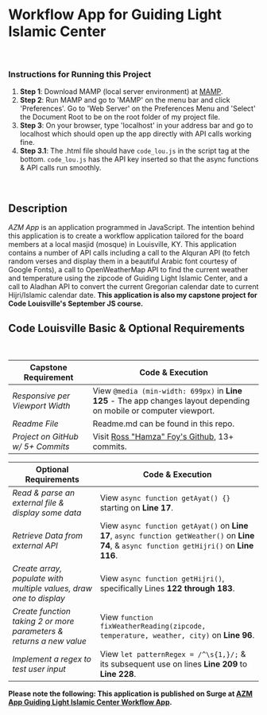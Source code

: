 # Workflow App for Guiding Light Islamic Center

<br>

### Instructions for Running this Project

1. **Step 1**: Download MAMP (local server environment) at [MAMP](https://www.mamp.info/en/downloads/).
2. **Step 2**: Run MAMP and go to 'MAMP' on the menu bar and click 'Preferences'. Go to 'Web Server' on the Preferences Menu and 'Select' the Document Root to be on the root folder of my project file.
3. **Step 3**: On your browser, type 'localhost' in your address bar and go to localhost which should open up the app directly with API calls working fine.
3. **Step 3.1**: The .html file should have `code_lou.js` in the script tag at the bottom. `code_lou.js` has the API key inserted so that the async functions & API calls run smoothly.
  
<br>

## Description

*AZM App* is an application programmed in JavaScript. The intention behind this application is to create a workflow application tailored for the board members at a local masjid (mosque) in Louisville, KY.
This application contains a number of API calls including a call to the Alquran API (to fetch random verses and display them in a beautiful Arabic font courtesy of Google Fonts), a call to OpenWeatherMap API
to find the current weather and temperature using the zipcode of Guiding Light Islamic Center, and a call to Aladhan API to convert the current Gregorian calendar date to current Hijri/Islamic calendar date.
**This application is also my capstone project for Code Louisville's September JS course.**

## Code Louisville Basic & Optional Requirements

<br>

| **Capstone Requirement**            | **Code & Execution**                                                                                                                                |
|---------------------------------|-------------------------------------------------------------------------------------------------------------------------------------------------|
| *Responsive per Viewport Width*   | View `@media (min-width: 699px)` in **Line 125** - The app changes layout depending on mobile or computer viewport.                   |
| *Readme File*                     | Readme.md can be found in this repo.                                                                          |
| *Project on GitHub w/ 5+ Commits* | Visit [Ross "Hamza" Foy's Github](https://github.com/hamzafoy/azm_glic_app), 13+ commits.                                                                                      |

| **Optional Requirements** | **Code & Execution**                                                             |
|---------------------------------|-------------------------------------------------------------------------------------------------------------------------------------------------|
| *Read & parse an external file & display some data*          | View `async function getAyat() {}` starting on **Line 17**.           |
| *Retrieve Data from external API*     | View `async function getAyat()` on **Line 17**, `async function getWeather()` on **Line 74**, & `async function getHijri()` on **Line 116**.      |
| *Create array, populate with multiple values, draw one to display*       | View `async function getHijri()`, specifically Lines **122 through 183**.  |
| *Create function taking 2 or more parameters & returns a new value*   | View `function fixWeatherReading(zipcode, temperature, weather, city)` on **Line 96**.   |
| *Implement a regex to test user input*   | View `let patternRegex = /^\s{1,}/;` & its subsequent use on lines **Line 209** to **Line 228**.   |

**Please note the following: This application is published on Surge at [AZM App Guiding Light Islamic Center Workflow App](http://azm-app.surge.sh/).**